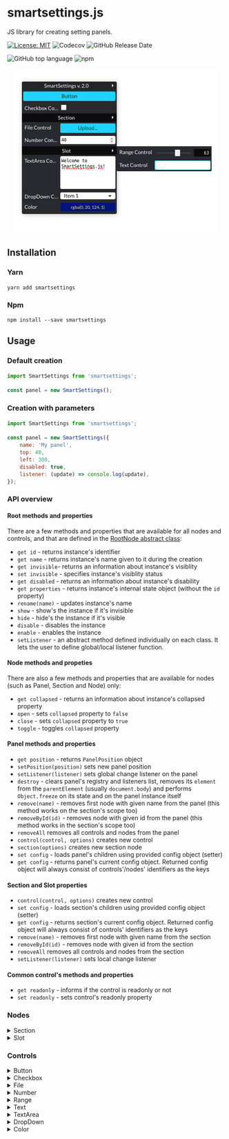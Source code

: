 # smartsettings.js

JS library for creating setting panels.

[![License: MIT](https://img.shields.io/badge/License-MIT-yellow.svg)](https://opensource.org/licenses/MIT)
![Codecov](https://img.shields.io/codecov/c/github/afternoon2/smartsettings) ![GitHub Release Date](https://img.shields.io/github/release-date/afternoon2/smartsettings)

![GitHub top language](https://img.shields.io/github/languages/top/afternoon2/smartsettings?style=flat-square) ![npm](https://img.shields.io/npm/v/smartsettings?style=flat-square)

<div style="text-align: center">

![SmartSettings Preview](https://raw.githubusercontent.com/afternoon2/smartsettings/assets/smartsettings_shot.png)

</div>

## Installation

### Yarn
```
yarn add smartsettings
```

### Npm

```
npm install --save smartsettings
```

## Usage

### Default creation
```javascript
import SmartSettings from 'smartsettings';

const panel = new SmartSettings();
```

### Creation with parameters
```javascript
import SmartSettings from 'smartsettings';

const panel = new SmartSettings({
    name: 'My panel',
    top: 40,
    left: 300,
    disabled: true,
    listener: (update) => console.log(update),
});
```

### API overview

#### Root methods and properties

There are a few methods and properties that are available for all nodes and controls, and that are defined in the [RootNode abstract class](https://github.com/afternoon2/smartsettings/blob/%40next/src/ts/root/RootNode.ts):

- `get id` - returns instance's identifier
- `get name` - returns instance's name given to it during the creation
- `get invisible`- returns an information about instance's visiblity
- `set invisible` - specifies instance's visiblity status
- `get disabled` - returns an information about instance's disability
- `get properties` - returns instance's internal state object (without the `id` property) 
- `rename(name)` - updates instance's name
- `show` - show's the instance if it's invisible
- `hide` - hide's the instance if it's visible
- `disable` - disables the instance 
- `enable` - enables the instance 
- `setListener` - an abstract method defined individually on each class. It lets the user to define global/local listener function.

#### Node methods and propeties

There are also a few methods and properties that are available for nodes (such as Panel, Section and Node) only:

- `get collapsed` - returns an information about instance's collapsed property
- `open` - sets `collapsed` property to `false`
- `close` - sets `collapsed` property to `true`
- `toggle` - toggles `collapsed` property

#### Panel methods and properties

- `get position` - returns `PanelPosition` object
- `setPosition(position)` sets new panel position
- `setListener(listener)` sets global change listener on the panel
- `destroy` - clears panel's registry and listeners list, removes its `element` from the `parentElement` (usually `document.body`) and performs `Object.freeze` on its state and on the panel instance itself
- `remove(name)` - removes first node with given name from the panel (this method works on the section's scope too)
- `removeById(id)` - removes node with given id from the panel (this method works in the section's scope too)
- `removeAll` removes all controls and nodes from the panel
- `control(control, options)` creates new control
- `section(options)` creates new section node
- `set config` - loads panel's children using provided config object (setter)
- `get config` - returns panel's current config object. Returned config object will always consist of controls'/nodes' identifiers as the keys

#### Section and Slot properties

- `control(control, options)` creates new control
- `set config` - loads section's children using provided config object (setter)
- `get config` - returns section's current config object. Returned config object will always consist of controls' identifiers as the keys
- `remove(name)` - removes first node with given name from the section
- `removeById(id)` - removes node with given id from the section
- `removeAll` removes all controls and nodes from the section
- `setListener(listener)` sets local change listener

#### Common control's methods and properties

- `get readonly` - informs if the control is readonly or not
- `set readonly` - sets control's readonly property

### Nodes

<details>
    <summary>Section</summary>

```js
const section = panel.section({
    name: 'Section',
    collapsed: true,
    disabled: false,
    invisible: false,
    listener: (update) => console.log(update.value),
});
```
</details>

<details>
    <summary>Slot</summary>

```js
const section = panel.slot({
    name: 'Slot',
    collapsed: true,
    disabled: false,
    invisible: false,
    listener: (update) => console.log(update.value),
});
```
</details>

### Controls

<details>
    <summary>Button</summary>

```javascript
const button = panel.control('button', {
    name: 'Click me!',
    listener: (update) => yourCallback()
});
```

*no custom methods or properties defined*
</details>

<details>
    <summary>Checkbox</summary>

```javascript
const checkbox = panel.control('checkbox', {
    name: 'Is Awesome',
    checked: true,
    listener: (update) => yourCallback(update.value)
});
```

- `get checked` - returns control's checked value
- `check` - sets `checked` property to `true`
- `uncheck` - sets `checked` property to `false`
- `toggle` - toggles `checked` property
</details>

<details>
    <summary>File</summary>

```javascript
const file = panel.control('file', {
    name: 'Data',
    listener: (update) => yourCallback(update.value)
});
```

- `get accept` - returns file input's `accept` value
- `set accept` - sets file input's `accept` value
- `get files` - returns a `FileList` bound to the control's input
</details>

<details>
    <summary>Number</summary>

```javascript
const number = panel.control('number', {
    name: 'Humidity [%]',
    min: 0,
    max: 100,
    step: 1,
    value: 30,
    listener: (update) => yourCallback(update.value)
});

```

- `get value` - returns value
- `set value` - sets new value
- `get min` - returns min value
- `set min` - returns min value
- `get max` - sets new max value
- `set max` - sets new max value
- `get step` - sets new step value
- `set step` - sets new step value
</details>

<details>
    <summary>Range</summary>

```javascript
const range = panel.control('range', {
    name: 'Gravity',
    min: 0,
    max: 100,
    step: 1,
    value: 10,
    listener: (update) => yourCallback(update.value)
});
```

- `get value` - returns value
- `set value` - sets new value
- `get min` - returns min value
- `set min` - returns min value
- `get max` - sets new max value
- `set max` - sets new max value
- `get step` - sets new step value
- `set step` - sets new step value

</details>

<details>
    <summary>Text</summary>

```javascript
const text = panel.control('text', {
    name: 'Text input',
    placeholder: 'Your value',
    listener: (update) => yourCallback(update.value)
});
```

- `get value` - returns value
- `set value` - sets new value
</details>

<details>
    <summary>TextArea</summary>

```javascript
const textarea = panel.control('textarea', {
    name: 'Textarea input',
    value: JSON.stringify(yourData),
    readOnly: true,
    listener: (update) => yourCallback(update.value)
});
```

- `get value` - returns value
- `set value` - sets new value
</details>

<details>
    <summary>DropDown</summary>

```javascript
const dropdown = section.control('dropdown', {
  name: 'Dropdown',
  selected: 'first',
  items: [
    {
      id: 'first',
      text: 'First',
      value: 'first',
    },
    {
      id: 'second',
      text: 'Second',
      value: 'second',
    },
    {
      id: 'third',
      text: 'Third',
      value: 'third',
    },
  ]
});
```

- `get expanded` - returns `expaned` value
- `set expanded` - sets `expanded` value 
- `get selected` - returns a value of the selected item
- `get items` - returns the items list
- `set items` - replaces the items list
- `toggle` - toggles `expanded` value 
- `select(value)` - selects an item with a specific value
</details>

<details>
    <summary>Color</summary>

```javascript
const color = section.control('color', {
  name: 'Color',
  value: 'rgba(19, 29, 135, 1)',
});
```

- `get color` - returns `color` value as a CSS RGBA string
- `set color` - sets `color` value as a CSS RGBA string
- `get expanded` - returns `expaned` value
- `set expanded` - sets `expanded` value 
- `toggle` - toggles `expanded` value 
</details>